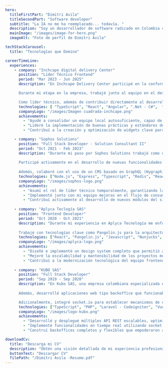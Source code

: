 ```yaml
---
hero:
  titleFirstPart: "Dimitri Avila"
  titleSecondPart: "Software developer"
  subtitle: "La IA no me ha reemplazado... todavía. "
  description: "Soy un desarrollador de software radicado en Colombia con más de 9 años de experiencia creando soluciones tecnológicas de alto impacto. A lo largo de mi carrera he tenido la oportunidad de trabajar en industrias tan diversas como finanzas, automotriz y retail, participando en una amplia variedad de proyectos desafiantes. Me caracteriza la atención al detalle y la búsqueda constante de la máxima calidad en cada producto que desarrollo o en el que colaboro, siempre con el objetivo de aportar valor y contribuir al éxito del equipo."
  mainImage: "/images/image-for-hero.png"
  imageAlt: "Foto de perfil de Dimitri Avila"

techStackCarousel:
  title: "Tecnologías que Domino"

careerTimeLine:
  experiences:
    - company: "Inchcape digital delivery Center"
      position: "Líder Técnico Frontend"
      period: "Mar 2023 - Jun 2025"
      description: "En Inchcape Delivery Center participé en la conformación y consolidación del equipo de desarrollo digital en la sede de Colombia para el área de Ecommerce de la compañía. Asumí el rol de Líder Técnico Frontend, acompañando el crecimiento y fortalecimiento del área desde sus inicios. Junto con mi equipo, atravesamos un proceso de transferencia de conocimientos por parte del equipo de Filipinas, lo que nos permitió adquirir dominio profundo sobre los distintos productos digitales y evolucionar hacia un equipo local autosuficiente, capaz de asumir proyectos completos, brindar soporte técnico especializado y desarrollar o ampliar la gama de soluciones de la compañía.

      Durante mi etapa en la empresa, trabajé junto al equipo en el desarrollo, mantenimiento y optimización de diversos widgets integrados en los sitios web de múltiples marcas automotrices aliadas. Estos widgets cumplen un papel clave en todo el flujo de compra, venta y servicios de mantenimiento, representando una pieza fundamental para mejorar la experiencia de usuario y facilitar los procesos comerciales dentro del ecosistema digital de Inchcape.

      Como líder técnico, además de contribuir directamente al desarrollo, me enfoqué en establecer directrices claras para el equipo, promoviendo buenas prácticas, estándares de calidad y un enfoque en la escalabilidad y mantenibilidad de las soluciones. Fomenté la adopción de revisiones de código colaborativas, definición de guías de arquitectura frontend, automatización de procesos de despliegue y fortalecimiento de la cultura de aprendizaje continuo. Mi liderazgo buscó empoderar al equipo para tomar decisiones técnicas informadas y garantizar la entrega de productos de alto impacto y calidad."
      technologies: [ "TypeScript", "React", "Angular", ".Net - C#",  "Cypress", "Cucumber", "Apollo GraphQL", "PHP", "PostgreSQL", "Azure"]
      companyLogo: "/images/Imagen cuadrada-inchcape.png"
      achievements:
        - "Ayudé a consolidar un equipo local autosuficiente, capaz de asumir proyectos end-to-end y brindar soporte técnico estratégico."
        - "Lideré la implementación de buenas prácticas y estándares de desarrollo, mejorando la calidad y mantenibilidad del código."
        - "Contribuí a la creación y optimización de widgets clave para marcas automotrices, fortaleciendo el canal digital de venta y servicios."

    - company: "Sophos Solutions"
      position: "Full Stack Developer - Solution Consultant II"
      period: "Oct 2021 - Feb 2023"
      description: "Durante mi paso por Sophos Solutions trabajé como desarrollador en el rediseño y evolución del sitio web de la Bolsa de Valores de Colombia (bvc.com.co), un proyecto con una arquitectura compleja e innovadora orientada al manejo de grandes volúmenes de datos del mercado financiero.
      
      Participé activamente en el desarrollo de nuevas funcionalidades y en la solución de bugs, trabajando estrechamente con un stack distribuido que integraba Kafka como fuente principal de datos del mercado, múltiples servicios en Java que consumían y almacenaban esta información en PostgreSQL, y una capa intermedia de orquestadores en Node.js que servían como puente entre los datos y el frontend.
      
      Además, colaboré con el uso de un CMS basado en GraphQL (Hygraph) para la gestión del contenido estático y con un sistema de caché en Redis que optimizaba la carga de datos diarios, mejorando considerablemente la experiencia del usuario. También asumí temporalmente la responsabilidad técnica del equipo durante la ausencia del líder técnico, lo que fortaleció mis habilidades de liderazgo y entendimiento integral del sistema."
      technologies: ["Node.js", "Express", "Typescript", "Redis", "React", "Redux", "GraphQL", "PostgreSQL", "Hygraph CMS" ]
      companyLogo: "/images/sophos-logo.png"
      achievements:
        - "Asumí el rol de líder técnico temporalmente, garantizando la continuidad y calidad del desarrollo durante ese periodo."
        - "Implementé junto con mi equipo mejoras en el flujo de consumo de indicadores del mercado, optimizando la carga de datos diarios mediante Redis y reduciendo tiempos de respuesta."
        - "Contribuí activamente al desarrollo de nuevos módulos del sitio, asegurando una integración eficiente entre frontend, orquestadores y servicios backend."
    
    - company: "Aplyca Teclogía SAS"
      position: "Frontend Developer"
      period: "Oct 2020 - Oct 2021"
      description: "Durante mi experiencia en Aplyca Tecnología me enfoqué en la construcción de soluciones frontend robustas y escalables, participando en proyectos basados en el CMS Ibexa. Lideré la creación de design systems completos: colecciones de componentes reutilizables y principios de diseño que aseguraban una identidad visual coherente y una experiencia de usuario consistente en cada producto. Esta estrategia permitió a los administradores y editores construir nuevas páginas de forma flexible, manteniendo siempre la calidad y los estándares definidos.
      
      Trabajé con tecnologías clave como Pangolin.js para la arquitectura del design system y React para el desarrollo dinámico de componentes, complementando con herramientas como Sass, JavaScript, Nunjucks. Gracias a este enfoque, se lograron productos finales sólidos, mantenibles y fácilmente escalables, facilitando el crecimiento y evolución de los sitios web a lo largo del tiempo."
      technologies: ["React", "Pangolin.js", "Javascript", "Nunjucks", "SASS", "PHP"]
      companyLogo: "/images/aplyca-logo.png"
      achievements:
        - "Diseñé e implementé un design system completo que permitió aumentar la eficiencia y consistencia en el desarrollo de nuevas páginas y módulos."
        - "Mejoré la escalabilidad y mantenibilidad de los proyectos mediante la creación de componentes altamente reutilizables y documentados."
        - "Contribuí a la modernización tecnológica del equipo frontend, integrando React y Pangolin.js de manera exitosa en proyectos basados en CMS."
  
    - company: "KUBO SAS"
      position: "Full Stack Developer"
      period: "Sep 2019 - Sep 2020"
      description: "En Kubo SAS, una empresa colombiana especializada en el desarrollo de aplicaciones móviles para Android e iOS, trabajé como Full Stack Developer, desempeñando un rol clave en la construcción de soluciones integrales que conectaban aplicaciones móviles con plataformas web complementarias. Una de mis principales responsabilidades fue el diseño y desarrollo de múltiples API REST, creadas en Node.js con Express y en PHP utilizando Laravel y CodeIgniter, las cuales eran consumidas por las aplicaciones móviles para garantizar una experiencia fluida y segura a los usuarios.
      
      Además, desarrollé aplicaciones web tipo backoffice que funcionaban como paneles administrativos robustos, permitiendo a los usuarios monitorear estadísticas, revisar reportes detallados y configurar funcionalidades críticas para sus aplicaciones móviles. Estas soluciones combinaban un backend eficiente (API REST) con interfaces frontend dinámicas y modernas, construidas con Vue.js (Nuxt) y React, asegurando flexibilidad, rendimiento y escalabilidad.  

      Adicionalmente, integré socket.io para establecer mecanismos de comunicación en tiempo real entre cliente y servidor, permitiendo funcionalidades como chats en vivo entre usuarios de las aplicaciones móviles. Esta capacidad mejoró notablemente la interacción y la inmediatez en las experiencias ofrecidas a los usuarios finales."
      technologies: ["TypeScript", "PHP", "Laravel - Codeigniter", "Vue.js - Nuxt", "React", "Node.js - Express", "Socket.io" ]
      companyLogo: "/images/logo-kubo.png"
      achievements:
        - "Desarrollé y desplegué múltiples API REST escalables, optimizando la integración entre aplicaciones móviles y sistemas web, incrementando la estabilidad y la velocidad de respuesta."
        - "Implementé funcionalidades en tiempo real utilizando socket.io, habilitando mecanismos interactivos como chats y notificaciones instantáneas entre usuarios."
        - "Construí backoffices completos y flexibles que empoderaron a los clientes para gestionar sus aplicaciones móviles de manera autónoma y eficiente, con interfaces intuitivas desarrolladas en Vue.js (Nuxt) y React." 

downloadCv:
  title: "Descarga mi CV"
  description: "Obtén una visión detallada de mi experiencia profesional y habilidades"
  buttonText: "Descargar CV"
  filePath: "/Dimitri Avila -Resume.pdf"
---
```

